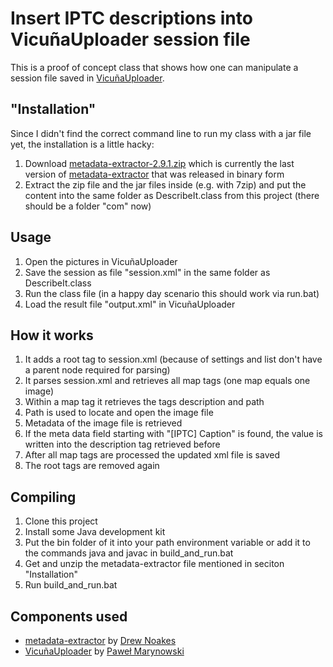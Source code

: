 # Insert IPTC descriptions into VicuñaUploader session file

This is a proof of concept class that shows how one can manipulate a session file saved in [VicuñaUploader](http://yarl.github.io/vicuna/).

"Installation"
--------------
Since I didn't find the correct command line to run my class with a jar file yet, the installation is a little hacky:

1. Download [metadata-extractor-2.9.1.zip](https://github-cloud.s3.amazonaws.com/releases/26836459/3706e91c-0755-11e6-9929-0f7a828a7177.zip?X-Amz-Algorithm=AWS4-HMAC-SHA256&X-Amz-Credential=AKIAISTNZFOVBIJMK3TQ%2F20170331%2Fus-east-1%2Fs3%2Faws4_request&X-Amz-Date=20170331T190753Z&X-Amz-Expires=300&X-Amz-Signature=66b5d9b7355976dfab39e958426babeddd3d7b02f00ddbae41f62cf68f460a62&X-Amz-SignedHeaders=host&actor_id=12448283&response-content-disposition=attachment%3B%20filename%3Dmetadata-extractor-2.9.1.zip&response-content-type=application%2Foctet-stream) which is currently the last version of [metadata-extractor](https://github.com/drewnoakes/metadata-extractor) that was released in binary form
2. Extract the zip file and the jar files inside (e.g. with 7zip) and put the content into the same folder as DescribeIt.class from this project (there should be a folder "com" now)

Usage
-----
1. Open the pictures in VicuñaUploader
2. Save the session as file "session.xml" in the same folder as DescribeIt.class
3. Run the class file (in a happy day scenario this should work via run.bat)
4. Load the result file "output.xml" in VicuñaUploader 

How it works
------------
1. It adds a root tag to session.xml (because of settings and list don't have a parent node required for parsing)
2. It parses session.xml and retrieves all map tags (one map equals one image)
3. Within a map tag it retrieves the tags description and path 
4. Path is used to locate and open the image file
5. Metadata of the image file is retrieved
6. If the meta data field starting with "[IPTC] Caption" is found, the value is written into the description tag retrieved before
7. After all map tags are processed the updated xml file is saved
8. The root tags are removed again

Compiling
---------
1. Clone this project
2. Install some Java development kit
3. Put the bin folder of it into your path environment variable or add it to the commands java and javac in build_and_run.bat
4. Get and unzip the metadata-extractor file mentioned in seciton "Installation"
5. Run build_and_run.bat

Components used
---------------
* [metadata-extractor](https://github.com/drewnoakes/metadata-extractor) by [Drew Noakes](https://github.com/drewnoakes)
* [VicuñaUploader](https://github.com/yarl/vicuna) by [Paweł Marynowski](https://github.com/yarl)


